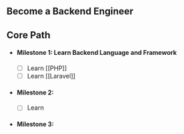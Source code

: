 
## Become a Backend Engineer

## **Core Path**

- #### Milestone 1: Learn Backend Language and Framework
	- [ ] Learn [[PHP]]
	- [ ] Learn [[Laravel]]
- #### Milestone 2: 
	- [ ] Learn 
- #### Milestone 3:

